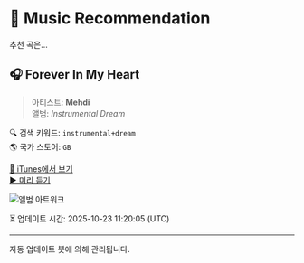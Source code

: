 
# 🎵 Music Recommendation

추천 곡은...

## 🎧 Forever In My Heart  
> 아티스트: **Mehdi**  
> 앨범: _Instrumental Dream_  

🔍 검색 키워드: `instrumental+dream`  
🌎 국가 스토어: `GB`

[🔗 iTunes에서 보기](https://music.apple.com/gb/album/forever-in-my-heart/329671856?i=329671886&uo=4)  
[▶️ 미리 듣기](https://audio-ssl.itunes.apple.com/itunes-assets/AudioPreview125/v4/45/e6/ce/45e6ce40-1967-9b79-74bd-e6847c63f50b/mzaf_13796333374802289012.plus.aac.p.m4a)

![앨범 아트워크](https://is1-ssl.mzstatic.com/image/thumb/Music/f1/4e/1c/mzi.qjkjzywf.jpg/100x100bb.jpg)

⏳ 업데이트 시간: 2025-10-23 11:20:05 (UTC)

---
자동 업데이트 봇에 의해 관리됩니다.
